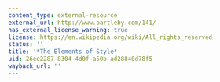 ```yaml
---
content_type: external-resource
external_url: http://www.bartleby.com/141/
has_external_license_warning: true
license: https://en.wikipedia.org/wiki/All_rights_reserved
status: ''
title: '*The Elements of Style*'
uid: 26ee2287-8304-4d0f-a50b-ad28840d78f5
wayback_url: ''
---
```

